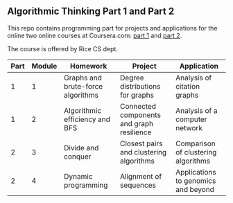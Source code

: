 ## Algorithmic Thinking Part 1 and Part 2  

   
This repo contains programming part for projects and applications for the online two online courses at Coursera.com: [part 1](https://www.coursera.org/learn/algorithmic-thinking-1/home/welcome) and [part 2](https://www.coursera.org/learn/algorithmic-thinking-1/home/welcome).

The course is offered by Rice CS dept.  
  
| Part | Module | Homework                          | Project                                   | Application                         |
|------|--------|-----------------------------------|-------------------------------------------|-------------------------------------|
| 1    | 1      | Graphs and brute-force algorithms | Degree distributions for graphs           | Analysis of citation graphs         |
| 1    | 2      | Algorithmic efficiency and BFS    | Connected components and graph resilience | Analysis of a computer network      |
| 2    | 3      | Divide and conquer                | Closest pairs and clustering algorithms   | Comparison of clustering algorithms |
| 2    | 4      | Dynamic programming               | Alignment of sequences                    | Applications to genomics and beyond |